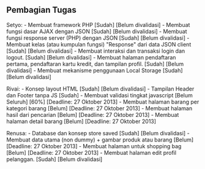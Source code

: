 Pembagian Tugas
--------------------------------------------------------------------------------

Setyo:
    - Membuat framework PHP
      [Sudah] [Belum divalidasi]
    - Membuat fungsi dasar AJAX dengan JSON
      [Sudah] [Belum divalidasi]
    - Membuat fungsi response server (PHP) dengan JSON
      [Sudah] [Belum divalidasi]
    - Membuat kelas (atau kumpulan fungsi) "Response" dari data JSON client
      [Sudah] [Belum divalidasi]
    - Membuat interaksi dan transaksi login dan logout.
      [Sudah] [Belum divalidasi]
    - Membuat halaman pendaftaran pertama, pendaftaran kartu kredit, dan tampilan profil.
      [Sudah] [Belum divalidasi]
    - Membuat mekanisme penggunaan Local Storage
      [Sudah] [Belum divalidasi]
    
Rivai:
    - Konsep layout HTML
      [Sudah] [Belum divalidasi]
    - Tampilan Header dan Footer tanpa JS
      [Sudah]
    - Membuat validasi tingkat javascript
      [Belum Seluruh] [60%] [Deadline: 27 Oktober 2013]
    - Membuat halaman barang per kategori barang
      [Belum] [Deadline: 27 Oktober 2013]
    - Membuat halaman hasil dari pencarian
      [Belum] [Deadline: 27 Oktober 2013]
    - Membuat halaman detail barang
      [Belum] [Deadline: 27 Oktober 2013]

Renusa:
    - Database dan konsep store saved
      [Sudah] [Belum divalidasi]
    - Membuat data utama (non dummy) + gambar produk atau barang
      [Belum] [Deadline: 27 Oktober 2013]
    - Membuat halaman untuk shopping bag
      [Belum] [Deadline: 27 Oktober 2013]
    - Membuat halaman edit profil pelanggan.
      [Sudah] [Belum divalidasi]